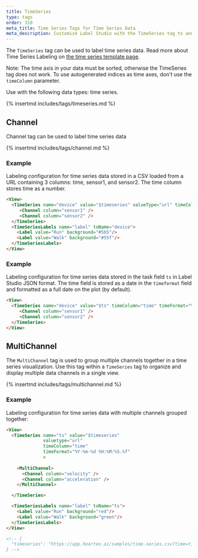 ```yaml
---
title: TimeSeries
type: tags
order: 310
meta_title: Time Series Tags for Time Series Data
meta_description: Customize Label Studio with the TimeSeries tag to annotate time series data for machine learning and data science projects.
---
```


The `TimeSeries` tag can be used to label time series data. Read more about Time Series Labeling on [the time series template page](../templates/time_series.html).

Note: The time axis in your data must be sorted, otherwise the TimeSeries tag does not work.
To use autogenerated indices as time axes, don't use the `timeColumn` parameter.

Use with the following data types: time series.

{% insertmd includes/tags/timeseries.md %}

## Channel

Channel tag can be used to label time series data

{% insertmd includes/tags/channel.md %}

### Example

Labeling configuration for time series data stored in a CSV loaded from a URL containing 3 columns: time, sensor1, and sensor2. The time column stores time as a number.

```html
<View>
  <TimeSeries name="device" value="$timeseries" valueType="url" timeColumn="time">
     <Channel column="sensor1" />
     <Channel column="sensor2" />
  </TimeSeries>
  <TimeSeriesLabels name="label" toName="device">
    <Label value="Run" background="#5b5"/>
    <Label value="Walk" background="#55f"/>
  </TimeSeriesLabels>
</View>
```
### Example

Labeling configuration for time series data stored in the task field `ts` in Label Studio JSON format. The time field is stored as a date in the `timeformat` field and formatted as a full date on the plot (by default).

```html
<View>
  <TimeSeries name="device" value="$ts" timeColumn="time" timeFormat="%m/%d/%Y %H:%M:%S">
     <Channel column="sensor1" />
     <Channel column="sensor2" />
  </TimeSeries>
</View>
```

## MultiChannel

The `MultiChannel` tag is used to group multiple channels together in a time series visualization. Use this tag within a `TimeSeries` tag to organize and display multiple data channels in a single view.

{% insertmd includes/tags/multichannel.md %}

### Example

Labeling configuration for time series data with multiple channels grouped together:

```html
<View>
  <TimeSeries name="ts" value="$timeseries" 
			  valuetype="url"
              timeColumn="time"
              timeFormat="%Y-%m-%d %H:%M:%S.%f"
              >
    
	<MultiChannel>
      <Channel column="velocity" />
      <Channel column="acceleration" />
    </MultiChannel>

  </TimeSeries>

  <TimeSeriesLabels name="label" toName="ts">
    <Label value="Run" background="red"/>
    <Label value="Walk" background="green"/>
  </TimeSeriesLabels>
</View>

<!-- {
  "timeseries": "https://app.heartex.ai/samples/time-series.csv?time=time&values=velocity%2Cacceleration&tf=%25Y-%25m-%25d+%25H%3A%25M%3A%25S.%25f&type=csv"
} -->
```
